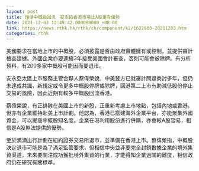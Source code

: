 ```yaml
---
layout: post
title: 憧憬中概股回流　安永指香港市場比A股更有優勢
date: 2021-12-03 12:49:42.000000000 +08:00
link: https://news.rthk.hk/rthk/ch/component/k2/1622603-20211203.htm
categories: rthk
---
```


美國要求在當地上市的中概股，必須披露是否由政府實體擁有或控制，並提供審計檢查證據。外國企業亦要連續3年接受美國會計審查，否則可能會被除牌。有分析預料，有200多家中概股可能因而要退市。

安永亞太區上市服務主管合夥人蔡偉榮說，中美雙方已就審計問題商討多年，但仍未達成共識，新規定或令更多中概股停牌或除牌，回港第二上市有助減低股份停止交易的風險，因此近期有較多中概股回流香港。

蔡偉榮說，有正排隊在美國上市的新股，正重新考慮上市地點，包括內地或香港，但亦有企業維持赴美上市計劃。他認為，香港已搭建海外企業平台，亦能聚集外國資金，可以提高中概股知名度。企業在港利用股份進行併購，亦會較A股容易，相信是A股無法提供的優勢。

至於滴滴出行計劃在紐約證券交易所退市，並準備在香港上市。蔡偉榮指，中概股決定退市可能是為了滿足監管要求，但相信中央並非要完全封鎖數據企業的境外集資渠道，未來要關注成功獲批境外集資的行業，才能得知企業過關的難度，相信政府仍在研究有關標準。
